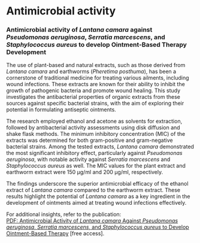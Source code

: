 # Antimicrobial activity
### Antimicrobial activity of *Lantana camara* against *Pseudomonas aeruginosa*, *Serratia marcescens*, and *Staphylococcus aureus* to develop Ointment-Based Therapy Development

The use of plant-based and natural extracts, such as those derived from *Lantana camara* and earthworms (*Pheretima posthuma*), has been a cornerstone of traditional medicine for treating various ailments, including wound infections. These extracts are known for their ability to inhibit the growth of pathogenic bacteria and promote wound healing. This study investigates the antibacterial properties of organic extracts from these sources against specific bacterial strains, with the aim of exploring their potential in formulating antiseptic ointments.

The research employed ethanol and acetone as solvents for extraction, followed by antibacterial activity assessments using disk diffusion and shake flask methods. The minimum inhibitory concentration (MIC) of the extracts was determined for both gram-positive and gram-negative bacterial strains. Among the tested extracts, *Lantana camara* demonstrated the most significant inhibitory effect, particularly against *Pseudomonas aeruginosa*, with notable activity against *Serratia marcescens* and *Staphylococcus aureus* as well. The MIC values for the plant extract and earthworm extract were 150 μg/ml and 200 μg/ml, respectively.

The findings underscore the superior antimicrobial efficacy of the ethanol extract of *Lantana camara* compared to the earthworm extract. These results highlight the potential of *Lantana camara* as a key ingredient in the development of ointments aimed at treating wound infections effectively.

For additional insights, refer to the publication:  
[PDF: Antimicrobial Activity of *Lantana camara* Against *Pseudomonas aeruginosa*, *Serratia marcescens*, and *Staphylococcus aureus* to Develop Ointment-Based Therapy](https://www.researchgate.net/publication/369123712_ANTIMICROBIAL_ACTIVITY_OF_LANTANA_CAMARA_AGAINST_PSEUDOMONAS_AERUGINOSA_SERRATIA_MARCESCENS_AND_STAPHYLOCOCCUS_AUREUS_TO_DEVELOP_OINTMENT_BASED_THERAPY) [free access].
